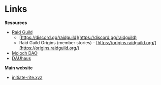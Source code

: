 # Links

**Resources**

* [Raid Guild](http://raidguild.org)
  * [https://discord.gg/raidguild](https://discord.gg/raidguild)
  * Raid Guild Origins (member stories) - [https://origins.raidguild.org/](https://origins.raidguild.org/)
* [Moloch DAO](https://molochdao.com/)
* [DAUhaus](https://daohaus.club/)

**Main website**

* [initiate-rite.xyz](http://initiate-rite.xyz)

